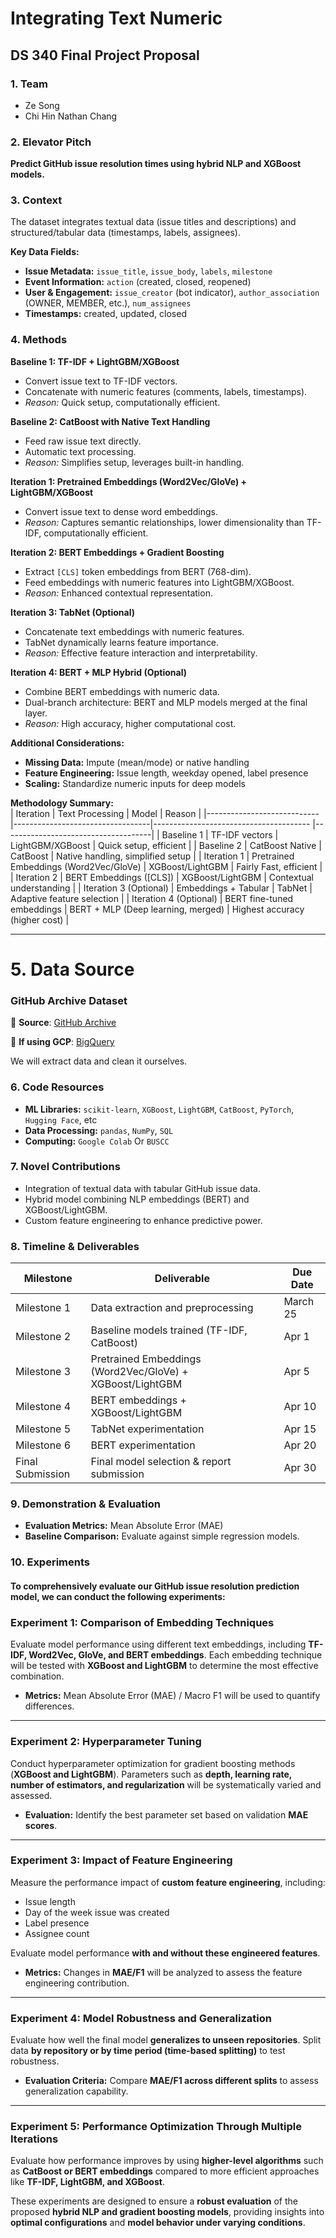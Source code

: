 # Integrating Text Numeric  
## DS 340 Final Project Proposal  

### 1. Team  
- Ze Song  
- Chi Hin Nathan Chang  

### 2. Elevator Pitch  
**Predict GitHub issue resolution times using hybrid NLP and XGBoost models.**

### 3. Context  
The dataset integrates textual data (issue titles and descriptions) and structured/tabular data (timestamps, labels, assignees).

**Key Data Fields:**  
- **Issue Metadata:** `issue_title`, `issue_body`, `labels`, `milestone`  
- **Event Information:** `action` (created, closed, reopened)  
- **User & Engagement:** `issue_creator` (bot indicator), `author_association` (OWNER, MEMBER, etc.), `num_assignees`  
- **Timestamps:** created, updated, closed  

### 4. Methods  

**Baseline 1: TF-IDF + LightGBM/XGBoost**  
- Convert issue text to TF-IDF vectors.  
- Concatenate with numeric features (comments, labels, timestamps).  
- *Reason:* Quick setup, computationally efficient.  

**Baseline 2: CatBoost with Native Text Handling**  
- Feed raw issue text directly.  
- Automatic text processing.  
- *Reason:* Simplifies setup, leverages built-in handling.  

**Iteration 1: Pretrained Embeddings (Word2Vec/GloVe) + LightGBM/XGBoost**  
- Convert issue text to dense word embeddings.
- *Reason:* Captures semantic relationships, lower dimensionality than TF-IDF, computationally efficient. 

**Iteration 2: BERT Embeddings + Gradient Boosting**  
- Extract `[CLS]` token embeddings from BERT (768-dim).  
- Feed embeddings with numeric features into LightGBM/XGBoost.  
- *Reason:* Enhanced contextual representation.  

**Iteration 3: TabNet (Optional)**  
- Concatenate text embeddings with numeric features.  
- TabNet dynamically learns feature importance.  
- *Reason:* Effective feature interaction and interpretability.  

**Iteration 4: BERT + MLP Hybrid (Optional)**  
- Combine BERT embeddings with numeric data.  
- Dual-branch architecture: BERT and MLP models merged at the final layer.  
- *Reason:* High accuracy, higher computational cost.  

**Additional Considerations:**  
- **Missing Data:** Impute (mean/mode) or native handling  
- **Feature Engineering:** Issue length, weekday opened, label presence  
- **Scaling:** Standardize numeric inputs for deep models  

**Methodology Summary:**  
| Iteration                  | Text Processing                  | Model                                 | Reason                                     |
|----------------------------|----------------------------------|--------------------------------------- |-------------------------------------|
| Baseline 1                 | TF-IDF vectors                   | LightGBM/XGBoost                      | Quick setup, efficient               |
| Baseline 2                 | CatBoost Native                   | CatBoost                              | Native handling, simplified setup    |
| Iteration 1                | Pretrained Embeddings (Word2Vec/GloVe)                           | XGBoost/LightGBM                      | Fairly Fast, efficient                     |
| Iteration 2                | BERT Embeddings ([CLS])          | XGBoost/LightGBM                      | Contextual understanding            |
| Iteration 3 (Optional)     | Embeddings + Tabular             | TabNet                                | Adaptive feature selection           |
| Iteration 4 (Optional)     | BERT fine-tuned embeddings       | BERT + MLP (Deep learning, merged)    | Highest accuracy (higher cost)      |

---

# 5. Data Source

### **GitHub Archive Dataset**  
📌 **Source**: [GitHub Archive](https://www.gharchive.org/)

📌 **If using GCP**: [BigQuery](https://console.cloud.google.com/bigquery?project=githubarchive&page=project/)

We will extract data and clean it ourselves.

### 6. Code Resources  
- **ML Libraries:** `scikit-learn`, `XGBoost`, `LightGBM`, `CatBoost`, `PyTorch`, `Hugging Face`, etc 
- **Data Processing:** `pandas`, `NumPy`, `SQL`  
- **Computing:** `Google Colab` Or `BUSCC`

### 7. Novel Contributions  
- Integration of textual data with tabular GitHub issue data.  
- Hybrid model combining NLP embeddings (BERT) and XGBoost/LightGBM.  
- Custom feature engineering to enhance predictive power.   

### 8. Timeline & Deliverables  
| Milestone         | Deliverable                                            | Due Date        |
|-------------------|--------------------------------------------------------|------------------|
| Milestone 1       | Data extraction and preprocessing                      | March 25           |
| Milestone 2       | Baseline models trained (TF-IDF, CatBoost)             | Apr 1                               |
| Milestone 3       | Pretrained Embeddings (Word2Vec/GloVe) + XGBoost/LightGBM                               | Apr 5                               |
| Milestone 4       | BERT embeddings + XGBoost/LightGBM                      | Apr 10                               |
| Milestone 5       | TabNet experimentation                                  | Apr 15                               |
| Milestone 6       | BERT experimentation                                  | Apr 20                               |
| Final Submission  | Final model selection & report submission               | Apr 30                               |

### 9. Demonstration & Evaluation  
- **Evaluation Metrics:** Mean Absolute Error (MAE)  
- **Baseline Comparison:** Evaluate against simple regression models. 

### 10. Experiments
#### To comprehensively evaluate our GitHub issue resolution prediction model, we can conduct the following experiments:

### Experiment 1: Comparison of Embedding Techniques

Evaluate model performance using different text embeddings, including **TF-IDF, Word2Vec, GloVe, and BERT embeddings**. Each embedding technique will be tested with **XGBoost and LightGBM** to determine the most effective combination.

- **Metrics:** Mean Absolute Error (MAE) / Macro F1 will be used to quantify differences.

---

### Experiment 2: Hyperparameter Tuning

Conduct hyperparameter optimization for gradient boosting methods (**XGBoost and LightGBM**). Parameters such as **depth, learning rate, number of estimators, and regularization** will be systematically varied and assessed.

- **Evaluation:** Identify the best parameter set based on validation **MAE scores**.

---

### Experiment 3: Impact of Feature Engineering

Measure the performance impact of **custom feature engineering**, including:

- Issue length  
- Day of the week issue was created  
- Label presence  
- Assignee count  

Evaluate model performance **with and without these engineered features**.

- **Metrics:** Changes in **MAE/F1** will be analyzed to assess the feature engineering contribution.

---

### Experiment 4: Model Robustness and Generalization

Evaluate how well the final model **generalizes to unseen repositories**. Split data **by repository or by time period (time-based splitting)** to test robustness.

- **Evaluation Criteria:** Compare **MAE/F1 across different splits** to assess generalization capability.

---

### Experiment 5: Performance Optimization Through Multiple Iterations

Evaluate how performance improves by using **higher-level algorithms** such as **CatBoost or BERT embeddings** compared to more efficient approaches like **TF-IDF, LightGBM, and XGBoost**.

These experiments are designed to ensure a **robust evaluation** of the proposed **hybrid NLP and gradient boosting models**, providing insights into **optimal configurations** and **model behavior under varying conditions**.
